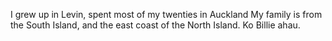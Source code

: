 I grew up in Levin, spent most of my twenties in Auckland
My family is from the South Island, and the east coast of the North Island.
Ko Billie ahau.